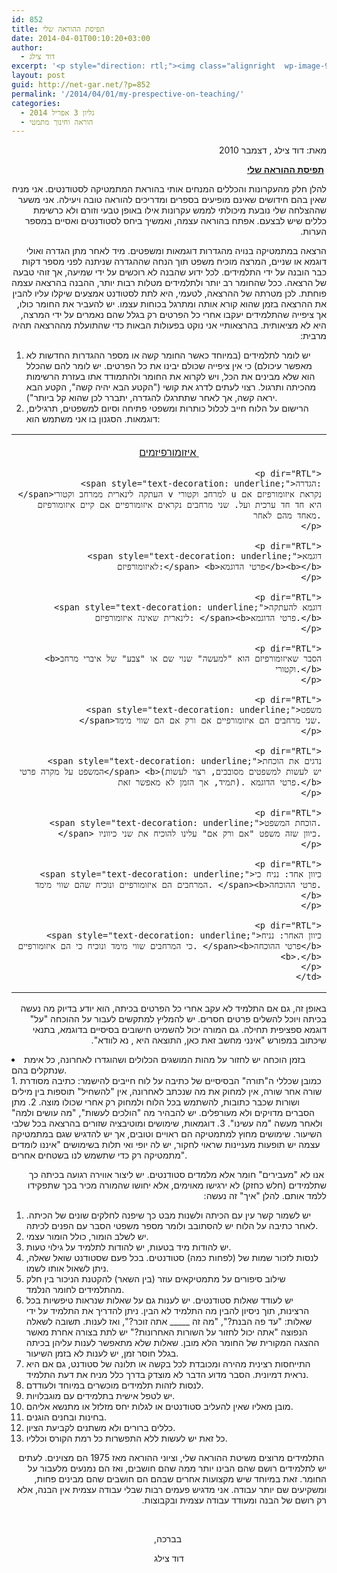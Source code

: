 ```yaml
---
id: 852
title: תפיסת ההוראה שלי
date: 2014-04-01T00:10:20+03:00
author:
  - דוד צילג
excerpt: '<p style="direction: rtl;"><img class="alignright  wp-image-913" alt="דודצילג" src="http://net-gar.net/wp-content/uploads/2014/03/דודצילג-150x150.jpg" width="90" height="90" />"להלן חלק מהעקרונות והכללים המנחים אותי בהוראת המתמטיקה לסטודנטים. אני מניח שאין בהם חידושים שאינם מופיעים בספרים ומדריכים להוראה טובה ויעילה. אני משער שההצלחה שלי נובעת מיכולתי לממש עקרונות אילו באופן טבעי וזורם ולא כרשימת כללים שיש לבצעם. אפתח בהוראה עצמה, ואמשיך ביחס לסטודנטים ואסיים במספר הערות." עקרונות ההוראה מאת דוד צילג</p>'
layout: post
guid: http://net-gar.net/?p=852
permalink: '/2014/04/01/my-prespective-on-teaching/'
categories:
  - גליון 3 אפריל 2014
  - הוראה וחינוך מתמטי
---
```

<p dir="RTL">
  מאת: דוד צילג , דצמבר 2010
</p>

<p dir="RTL">
   <b><span style="text-decoration: underline;">תפיסת ההוראה שלי</span></b>
</p>

<p dir="RTL">
  להלן חלק מהעקרונות והכללים המנחים אותי בהוראת המתמטיקה לסטודנטים. אני מניח שאין בהם חידושים שאינם מופיעים בספרים ומדריכים להוראה טובה ויעילה. אני משער שההצלחה שלי נובעת מיכולתי לממש עקרונות אילו באופן טבעי וזורם ולא כרשימת כללים שיש לבצעם. אפתח בהוראה עצמה, ואמשיך ביחס לסטודנטים ואסיים במספר הערות.
</p>

<p dir="RTL">
  הרצאה במתמטיקה בנויה מהגדרות דוגמאות ומשפטים. מיד לאחר מתן הגדרה ואולי דוגמא או שניים, המרצה מוכיח משפט תוך הנחה שההגדרה שניתנה לפני מספר דקות כבר הובנה על ידי התלמידים. לכל ידוע שהבנה לא רוכשים על ידי שמיעה, אך זוהי טבעה של הרצאה. ככל שהחומר רב יותר ולתלמידים מטלות רבות יותר, ההבנה בהרצאה עצמה פוחתת. לכן מטרתה של ההרצאה, לטעמי, היא לתת לסטודנט אמצעים שיקלו עליו להבין את ההרצאה בזמן שהוא קורא אותה ומתרגל בכוחות עצמו. יש להעביר את החומר כולו, אך ציפייה שהתלמידים יעקבו אחרי כל הפרטים רק בגלל שהם נאמרים על ידי המרצה, היא לא מציאותית. בהרצאותיי אני נוקט בפעולות הבאות כדי שהתועלת מההרצאה תהיה מרבית:
</p>

  1. יש לומר לתלמידים (במיוחד כאשר החומר קשה או מספר ההגדרות החדשות לא מאפשר עיכולם) כי אין ציפייה שכולם יבינו את כל הפרטים. יש לומר להם שהכלל הוא שלא מבינים את הכל, ויש לקרוא את החומר ולהתמודד אתו בעזרת הרשימות מהכיתה ותרגול. רצוי לעתים לדרג את קושי ("הקטע הבא יהיה קשה", הקטע הבא יראה קשה, אך לאחר שתתרגלו להגדרה, יתברר לכן שהוא קל ביותר").
  2. הרישום על הלוח חייב לכלול כותרות ומשפטי פתיחה וסיום למשפטים, תרגילים, דוגמאות. הסגנון בו אני משתמש הוא:

<table style="width: 100%;" cellspacing="0" cellpadding="0">
  <tr>
    <td style="text-align: right;">
      <p dir="RTL" align="center">
        <span style="text-decoration: underline;"> </span><span style="text-decoration: underline;">איזומורפיזמים</span>
      </p>
      
      <p dir="RTL">
        <span style="text-decoration: underline;">הגדרה: </span>העתקה לינארית ממרחב וקטורי v למרחב וקטורי u נקראת איזומורפיזם אם היא חד חד ערכית ועל. שני מרחבים נקראים איזומורפיים אם קיים איזומורפיזם מאחד מהם לאחר.
      </p>
      
      <p dir="RTL">
        <span style="text-decoration: underline;">דוגמא לאיזומורפיזם:</span> <b>פרטי הדוגמא</b><b></b>
      </p>
      
      <p dir="RTL">
        <span style="text-decoration: underline;">דוגמא להעתקה לינארית שאינה איזומורפיזם: </span><b>פרטי הדוגמא.</b>
      </p>
      
      <p dir="RTL">
        <b>הסבר שאיזומורפיזם הוא "למעשה" שנוי שם או "צבע" של איברי מרחב וקטורי.</b>
      </p>
      
      <p dir="RTL">
        <span style="text-decoration: underline;">משפט </span>שני מרחבים הם איזומורפיים אם ורק אם הם שווי מימד.
      </p>
      
      <p dir="RTL">
        <span style="text-decoration: underline;">נדגים את הוכחת המשפט על מקרה פרטי</span> <b>(יש לעשות למשפטים מסובכים, רצוי לעשות תמיד, אך הזמן לא מאפשר זאת). פרטי הדוגמא.</b>
      </p>
      
      <p dir="RTL">
        <span style="text-decoration: underline;">הוכחת המשפט.</span> כיוון שזה משפט "אם ורק אם" עלינו להוכיח את שני כיווניו.
      </p>
      
      <p dir="RTL">
        <span style="text-decoration: underline;">כיוון אחד: נניח כי המרחבים הם איזומורפיים ונוכיח שהם שווי מימד. </span><b>פרטי ההוכחה.</b>
      </p>
      
      <p dir="RTL">
        <span style="text-decoration: underline;">כיוון האחר: נניח כי המרחבים שווי מימד ונוכיח כי הם איזומורפיים. </span><b>פרטי ההוכחה</b><b>.</b>
      </p>
    </td>
  </tr>
</table>

<p dir="RTL">
  באופן זה, גם אם התלמיד לא עקב אחרי כל הפרטים בכיתה, הוא יודע בדיוק מה נעשה בכיתה ויוכל להשלים פרטים חסרים. יש להמליץ למתקשים לעבור על ההוכחה "על" דוגמא ספציפית תחילה. גם המורה יכול להשמיט חישובים בסיסיים בדוגמא, בתנאי שיכתוב במפורש "אינני מחשב זאת כאן, התוצאה היא , נא לוודא".
</p>

<li value="3">
  בזמן הוכחה יש לחזור על מהות המושגים הכלולים ושהוגדרו לאחרונה, כל אימת שנתקלים בהם.
</li>
  1. כמובן שכללי ה"תורה" הבסיסיים של כתיבה על לוח חייבים להישמר: כתיבה מסודרת שורה אחר שורה, אין למחוק את מה שנכתב לאחרונה, אין "להשחיל" תוספות בין מילים ושורות שכבר כתובות, להשתמש בכל הלוח ולמחוק רק אחרי שכולו מוצה.
  2. מתן הסברים מדויקים ולא מעורפלים. יש להבהיר מה "הולכים לעשות", "מה עושים ולמה" ולאחר מעשה "מה עשינו".
  3. דוגמאות, שימושים ומוטיבציה שזורים בהרצאה בכל שלבי השיעור. שימושים מחוץ למתמטיקה הם ראויים וטובים, אך יש להדגיש שגם במתמטיקה עצמה יש תופעות מעניינות שראוי לחקור, יש לה יופי ואי תלות בשימושים "איננו לומדים מתמטיקה רק כדי שתשמש לנו בשטחים אחרים".

<p dir="RTL">
   אנו לא "מעבירים" חומר אלא מלמדים סטודנטים. יש ליצור אווירה רגועה בכיתה כך שתלמידים (חלש כחזק) לא ירגישו מאוימים, אלא יחושו שהמורה מכיר בכך שתפקידו ללמד אותם. להלן "איך" זה נעשה:
</p>

  1. יש לשמור קשר עין עם הכיתה ולשנות מבט כך שיפנה לחלקים שונים של הכיתה. לאחר כתיבה על הלוח יש להסתובב ולומר מספר משפטי הסבר עם הפנים לכיתה.
  2. יש לשלב הומור, כולל הומור עצמי.
  3. יש להודות מיד בטעות, יש להודות לתלמיד על גילוי טעות.
  4. לנסות לזכור שמות של (לפחות כמה) סטודנטים. בכל פעם שסטודנט שואל שאלה, ניתן לשאול אותו לשמו.
  5. שילוב סיפורים על מתמטיקאים עוזר (בין השאר) להקטנת הניכור בין חלק מהתלמידים לחומר הנלמד.
  6. יש לעודד שאלות סטודנטים. יש לענות גם על שאלות שנראות טיפשיות בכל הרצינות, תוך ניסיון להבין מה התלמיד לא הבין. ניתן להדריך את התלמיד על ידי שאלות: "עד פה הבנת?", "מה זה \_____ אתה זוכר?", ואז לענות. תשובה לשאלה הנפוצה "אתה יכול לחזור על השורות האחרונות?" יש לתת בצורה אחרת מאשר ההצגה המקורית של החומר הלא מובן. שאלות שלא מתאפשר לענות עליהן בכיתה בגלל חוסר זמן, יש לענות לא בזמן השיעור.
  7. התייחסות רצינית מהירה ומכובדת לכל בקשה או תלונה של סטודנט, גם אם היא נראית דמיונית. הסבר מדוע הדבר לא מוצדק בדרך כלל מניח את דעת התלמיד.
  8. לנסות לזהות תלמידים מוכשרים במיוחד ולעודדם.
  9. יש לטפל אישית בתלמידים עם מוגבלויות.
 10. מובן מאליו שאין להעליב סטודנטים או לגלות יחס מזלזל או מתנשא אליהם.
 11. בחינות ובחנים הוגנים.
 12. כללים ברורים ולא משתנים לקביעת הציון.
 13. כל זאת יש לעשות ללא התפשרות כל רמת הקורס וכלליו.

<p dir="RTL">
   התלמידים מרוצים משיטת ההוראה שלי, וציוני ההוראה מאז 1975 הם מצוינים. לעתים יש לתלמידים רושם שהם הבינו יותר ממה שהם חושבים, ואז הם נמנעים מלעבור על החומר. זאת במיוחד שיש מקצועות אחרים שבהם הם חושבים שהם מבינים פחות, ומשקיעים שם יותר עבודה. אני מדגיש פעמים רבות שבלי עבודה עצמית אין הבנה, אלא רק רושם של הבנה ומעודד עבודה עצמית ובקבוצות.
</p>

&nbsp;

<p dir="RTL" style="text-align: center;">
   בברכה,
</p>

<p dir="RTL" style="text-align: center;">
  דוד צילג
</p>